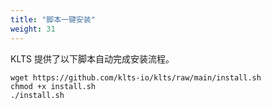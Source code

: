 ```yaml
---
title: "脚本一键安装"
weight: 31
---
```


KLTS 提供了以下脚本自动完成安装流程。

```
wget https://github.com/klts-io/klts/raw/main/install.sh
chmod +x install.sh
./install.sh
```
